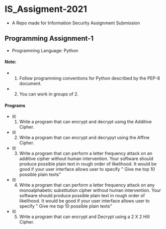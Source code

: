 # IS_Assigment-2021

- A Repo made for Information Security Assignment Submission

## Programming Assignment-1

- Programming Language: Python

#### Note: 
- 1. Follow programming conventions for Python described by the PEP-8 document.
- 2. You can work in groups of 2.

#### Programs
- [x] 1. Write a program that can encrypt  and decrypt using the Additive Cipher.
- [x] 2. Write a program that can encrypt and decrypyt using the Affine Cipher. 
- [x] 3. Write a program that can perform a letter frequency attack on an additive cipher without human intervention. Your software should produce possible plain text in rough order of likelihood. It would be good if your user interface allows user to specify " Give me top 10 possible plain texts"
- [x] 4. Write a program that can perform a letter frequency attack on any monoalphabetic substitution cipher without human intervention. Your software should produce possible plain text in rough order of likelihood. It would be good if your user interface allows user to specify " Give me top 10 possible plain texts"
- [x] 5. Write a program that can encrypt and Decrypt using a 2 X 2 Hill Cipher.